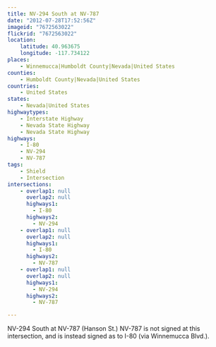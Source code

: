 ```yaml
---
title: NV-294 South at NV-787
date: "2012-07-28T17:52:56Z"
imageid: "7672563022"
flickrid: "7672563022"
location:
    latitude: 40.963675
    longitude: -117.734122
places:
    - Winnemucca|Humboldt County|Nevada|United States
counties:
    - Humboldt County|Nevada|United States
countries:
    - United States
states:
    - Nevada|United States
highwaytypes:
    - Interstate Highway
    - Nevada State Highway
    - Nevada State Highway
highways:
    - I-80
    - NV-294
    - NV-787
tags:
    - Shield
    - Intersection
intersections:
    - overlap1: null
      overlap2: null
      highways1:
        - I-80
      highways2:
        - NV-294
    - overlap1: null
      overlap2: null
      highways1:
        - I-80
      highways2:
        - NV-787
    - overlap1: null
      overlap2: null
      highways1:
        - NV-294
      highways2:
        - NV-787

---
```

NV-294 South at NV-787 (Hanson St.)  NV-787 is not signed at this intersection, and is instead signed as to I-80 (via Winnemucca Blvd.).